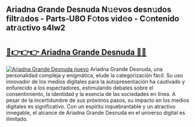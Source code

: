 ## Ariadna Grande Desnuda N𝚞𝚎vos desn𝚞dos filtr𝚊dos - Parts-U8O F𝚘tos vid𝚎o - C𝚘ntenido atr𝚊ctivo s4Iw2

# <h2><a href="http://mb8704v.tromn.icu/?c=Ariadna+Grande+Desnuda">🔗👉👉👉 Ariadna Grande Desnuda 🔗🔗</a></h2>

[![Ariadna Grande Desnuda nuevo](https://i.imgur.com/pEAQMta.gif)](http://mb8704v.tromn.icu/?c=Ariadna+Grande+Desnuda)
Ariadna Grande Desnuda, una personalidad compleja y enigmática, elude la categorización fácil. Su uso innovador de los medios digitales para la autopresentación ha cautivado y enfurecido a los espectadores, estimulando debates sobre el consentimiento, la identidad y la esencia de las sociedades en línea. A pesar de la incertidumbre de sus próximos pasos, su impacto en los medios digitales es significativo. Con un espíritu inquebrantable y un atractivo innegable, el alcance de Ariadna Grande Desnuda en el universo digital es ilimitado.
